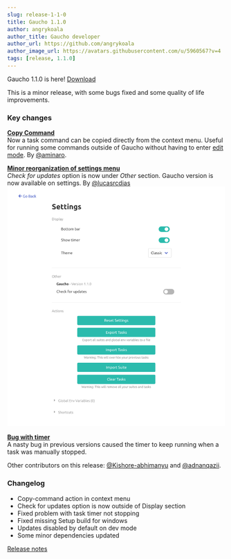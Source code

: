 ```yaml
---
slug: release-1-1-0
title: Gaucho 1.1.0
author: angrykoala
author_title: Gaucho developer
author_url: https://github.com/angrykoala
author_image_url: https://avatars.githubusercontent.com/u/5960567?v=4
tags: [release, 1.1.0]
---
```


Gaucho 1.1.0 is here! [Download](/download)

This is a minor release, with some bugs fixed and some quality of life improvements.


### Key changes

[**Copy Command**](https://github.com/angrykoala/gaucho/pull/431)    
Now a task command can be copied directly from the context menu. Useful for running some commands outside of Gaucho without having to enter [edit mode](/docs/getting-started/creating-tasks#edit-mode). By [@aminaro](https://github.com/amimaro).

[**Minor reorganization of settings menu**](https://github.com/angrykoala/gaucho/pull/436)   
_Check for updates_ option is now under _Other_ section. Gaucho version is now available on settings. By [@lucasrcdias](https://github.com/lucasrcdias)
![Gaucho settings in 1.1.0](/img/blog/gaucho_settings_1_1_0.png)

[**Bug with timer**](https://github.com/angrykoala/gaucho/issues/441)   
A nasty bug in previous versions caused the timer to keep running when a task was manually stopped.


Other contributors on this release: [@Kishore-abhimanyu](https://github.com/Kishore-abhimanyu) and [@adnanqazii](https://github.com/adnanqazii).

### Changelog

* Copy-command action in context menu
* Check for updates option is now outside of Display section
* Fixed problem with task timer not stopping
* Fixed missing Setup build for windows
* Updates disabled by default on dev mode
* Some minor dependencies updated

[Release notes](https://github.com/angrykoala/gaucho/releases/tag/1.1.0)
